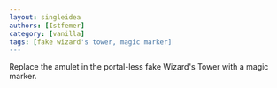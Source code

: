 ```yaml
---
layout: singleidea
authors: [Istfemer]
category: [vanilla]
tags: [fake wizard's tower, magic marker]
---
```

Replace the amulet in the portal-less fake Wizard's Tower with a magic marker.

